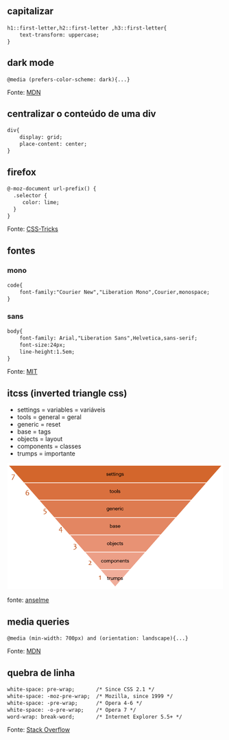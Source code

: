 ## capitalizar

```
h1::first-letter,h2::first-letter ,h3::first-letter{
	text-transform: uppercase;
}
```

## dark mode
```
@media (prefers-color-scheme: dark){...}
```

Fonte: [MDN](https://developer.mozilla.org/pt-BR/docs/Web/CSS/@media/prefers-color-scheme)

## centralizar o conteúdo de uma div

```
div{
	display: grid;
	place-content: center;
}
```


## firefox

```
@-moz-document url-prefix() { 
  .selector {
     color: lime;
  }
}
```

Fonte: [CSS-Tricks](https://css-tricks.com/snippets/css/css-hacks-targeting-firefox/)

## fontes

### mono

```
code{
	font-family:"Courier New","Liberation Mono",Courier,monospace;
}
```

### sans

```
body{
	font-family: Arial,"Liberation Sans",Helvetica,sans-serif;
	font-size:24px;
	line-height:1.5em;
}
```

Fonte: [MIT](http://web.mit.edu/jmorzins/www/fonts.html)


## itcss (inverted triangle css)
- settings = variables = variáveis
- tools = general = geral
- generic = reset
- base = tags
- objects = layout
- components = classes
- trumps = importante

![itcss (inverted triangle css)](img/piramide.webp)

fonte: [anselme](https://www.anselme.com.br/2024/06/19/itcss-inverted-triangle-css/)

## media queries
```
@media (min-width: 700px) and (orientation: landscape){...}
```

Fonte: [MDN](https://developer.mozilla.org/pt-BR/docs/Web/CSS/CSS_media_queries/Using_media_queries)


## quebra de linha
```
white-space: pre-wrap;       /* Since CSS 2.1 */
white-space: -moz-pre-wrap;  /* Mozilla, since 1999 */
white-space: -pre-wrap;      /* Opera 4-6 */
white-space: -o-pre-wrap;    /* Opera 7 */
word-wrap: break-word;       /* Internet Explorer 5.5+ */
```

Fonte: [Stack Overflow](https://stackoverflow.com/a/248013)

